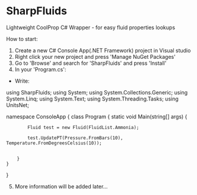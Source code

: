 # SharpFluids
Lightweight CoolProp C# Wrapper - for easy fluid properties lookups



How to start:

1. Create a new C# Console App(.NET Framework) project in Visual studio
2. Right click your new project and press 'Manage NuGet Packages'
3. Go to 'Browse' and search for 'SharpFluids' and press 'Install'
4. In your 'Program.cs':
 - Write:
 
using SharpFluids;
using System;
using System.Collections.Generic;
using System.Linq;
using System.Text;
using System.Threading.Tasks;
using UnitsNet;

namespace ConsoleApp
{
    class Program
    {
        static void Main(string[] args)
        {

            Fluid test = new Fluid(FluidList.Ammonia);

            test.UpdatePT(Pressure.FromBars(10), Temperature.FromDegreesCelsius(10));


        }
    }
}



5. More information will be added later...
